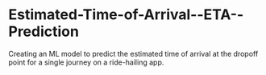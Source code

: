 # Estimated-Time-of-Arrival--ETA--Prediction
Creating an ML model to predict the estimated time of arrival at the dropoff point for a single journey on a ride-hailing app.
